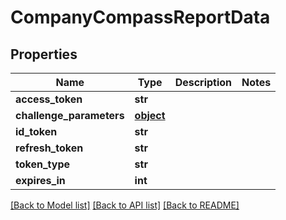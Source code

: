 # CompanyCompassReportData

## Properties
Name | Type | Description | Notes
------------ | ------------- | ------------- | -------------
**access_token** | **str** |  | 
**challenge_parameters** | [**object**](.md) |  | 
**id_token** | **str** |  | 
**refresh_token** | **str** |  | 
**token_type** | **str** |  | 
**expires_in** | **int** |  | 

[[Back to Model list]](../README.md#documentation-for-models) [[Back to API list]](../README.md#documentation-for-api-endpoints) [[Back to README]](../README.md)


